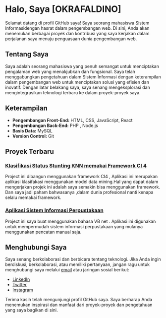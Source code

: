 # Halo, Saya [OKRAFALDINO]

Selamat datang di profil GitHub saya! Saya seorang mahasiswa Sistem Informasidengan hasrat dalam pengembangan web. Di sini, Anda akan menemukan berbagai proyek dan kontribusi yang saya kerjakan dalam perjalanan saya menuju penguasaan dunia pengembangan web.

## Tentang Saya

Saya adalah seorang mahasiswa yang penuh semangat untuk menciptakan pengalaman web yang menakjubkan dan fungsional. Saya telah menggabungkan pengetahuan dalam Sistem Informasi dengan keterampilan dalam pengembangan web untuk menciptakan solusi yang efisien dan inovatif. Dengan latar belakang saya, saya senang mengeksplorasi dan mengintegrasikan teknologi terbaru ke dalam proyek-proyek saya.

## Keterampilan

- **Pengembangan Front-End:** HTML, CSS, JavaScript, React
- **Pengembangan Back-End:** PHP , Node.js
- **Basis Data:** MySQL
- **Version Control:** Git

## Proyek Terbaru

### [Klasifikasi Status Stunting KNN memakai Framework CI 4](link_proyek_1)

Project ini dibangun menggunakan framework CI4 , Aplikasi ini merupakan aplikasi klasifakasi menggunakan model data mining.Hal yang dapat dalam mengerjakan projek ini adalah saya semakin bisa menggunakan framework. Dan saya jadi paham bahwasanya ,dalam dunia profesional nanti kenapa selalu memakai framework.

### [Aplikasi Sistem Informasi Perpustakaan](link_proyek_2)

Project ini saya buat menggunakan bahasa VB net . Aplikasi ini digunakan untuk mempermudah sistem informasi perpustakaan yang mulanya menggunakan pencatan manual saja.


## Menghubungi Saya

Saya senang berkolaborasi dan berbicara tentang teknologi. Jika Anda ingin berdiskusi, berkolaborasi, atau memiliki pertanyaan, jangan ragu untuk menghubungi saya melalui [email](okrafaldino@gmail.com) atau jaringan sosial berikut:

- [LinkedIn](https://www.linkedin.com/in/okrafaldino)
- [Twitter](https://twitter.com/okrafaldino)
- [Instagram](https://www.instagram.com/okra.no__)

Terima kasih telah mengunjungi profil GitHub saya. Saya berharap Anda menemukan inspirasi dan manfaat dari proyek-proyek dan pengetahuan yang saya bagikan di sini.
